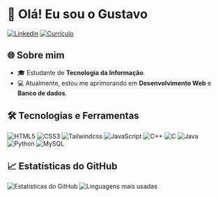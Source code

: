 <h1>👋 Olá! Eu sou o Gustavo</h1>
<div>
  <a href="https://www.linkedin.com/in/gustavo-oliveira-de-freitas-43039427a/" target="_blank"><img src="https://img.shields.io/badge/LinkedIn-1C1C1C?style=for-the-badge&logo=google-chrome&logoColor=blue" alt="Linkedin"/></a>
  <a href="https://gustaa13.github.io/curriculo/" target="_blank"><img src="https://img.shields.io/badge/-Meu%20Curr%C3%ADculo-1C1C1C?style=for-the-badge&logo=google-chrome&logoColor=yellow" alt="Currículo"/></a>
</div>

<h2>🌐 Sobre mim</h2>
<div>
  <ul>
    <li>🎓 Estudante de <strong>Tecnologia da Informação</strong>.</li>
    <li>💻 Atualmente, estou me aprimorando em <strong>Desenvolvimento Web</strong> e <strong>Banco de dados</strong>.</li>
  </ul>
</div>

<h2>🛠️ Tecnologias e Ferramentas</h2>
<div>
  
  <img src="https://img.icons8.com/?size=55&id=20909&format=png&color=000000" alt="HTML5"/>
  <img src="https://img.icons8.com/?size=55&id=21278&format=png&color=000000" alt="CSS3"/>
  <img src="https://img.icons8.com/?size=55&id=CIAZz2CYc6Kc&format=png&color=000000" alt="Tailwindcss"/>
  <img src="https://img.icons8.com/?size=55&id=108784&format=png&color=000000" alt="JavaScript"/>
  <img src="https://img.icons8.com/?size=55&id=TpULddJc4gTh&format=png&color=000000" alt="C++"/>
  <img src="https://img.icons8.com/?size=55&id=40670&format=png&color=000000" alt="C"/>
  <img src="https://img.icons8.com/?size=55&id=13679&format=png&color=000000" alt="Java"/>
  <img src="https://img.icons8.com/?size=55&id=13441&format=png&color=000000" alt="Python"/>
  <img src="https://img.icons8.com/?size=55&id=UFXRpPFebwa2&format=png&color=000000" alt="MySQL"/>
  
</div>

<h2>📈 Estatísticas do GitHub</h2>
<div>
  <img src="https://github-readme-stats.vercel.app/api?username=Gustaa13&show_icons=true&theme=dark" alt="Estatísticas do GitHub"/>
  <img src="https://github-readme-stats.vercel.app/api/top-langs/?username=Gustaa13&layout=compact&theme=dark" alt="Linguagens mais usadas"/>
</div>
